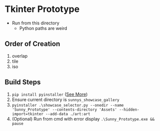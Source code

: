 # Tkinter Prototype
- Run from this directory
	- Python paths are weird 

## Order of Creation
1. overlap
2. tile
3. iso

## Build Steps
1) `pip install pyinstaller` ([See More](https://pyinstaller.org/en/stable/index.html))
2)  Ensure current directory is `sunnys_showcase_gallery`
3) `pyinstaller .\showcase_selector.py --onedir --name 'Sunny_Prototype' --contents-directory 'Assets' --hidden-import=tkinter --add-data ./art:art`
4) (Optional) Run from cmd with error display `.\Sunny_Prototype.exe && pause`
